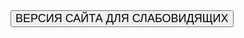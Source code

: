 <script type="text/javascript">
{document.write('<link rel="stylesheet" type="text/css" href="https://raw.githubusercontent.com/sokortov/bvi/master/css/bvi.css" />');}
</script>
<script type="text/javascript">
{document.write('<link rel="stylesheet" type="text/css" href="https://raw.githubusercontent.com/sokortov/bvi/master/css/bvi-font.css" />');}
</script>
<script src="http://code.jquery.com/jquery-1.12.4.min.js"></script>
<script src="https://raw.githubusercontent.com/sokortov/bvi/master/js/responsivevoice.min.js"></script>
<script src="https://raw.githubusercontent.com/sokortov/bvi/master/js/js.cookie.js"></script>
<script src="https://raw.githubusercontent.com/sokortov/bvi/master/js/bvi-init.js"></script>
<script src="https://raw.githubusercontent.com/sokortov/bvi/master/js/bvi.min.js"></script>

<div class="uk-panel"><a href="#" class="bvi-open" title="Версия сайта для слабовидящих"> <button class="sscf-popup"> <span size="+2" style="font-size: large;">ВЕРСИЯ САЙТА ДЛЯ СЛАБОВИДЯЩИХ</span> </button> </a></div>
